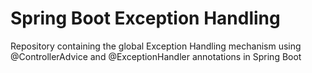 # Spring Boot Exception Handling
Repository containing the global Exception Handling mechanism using @ControllerAdvice and @ExceptionHandler annotations in Spring Boot